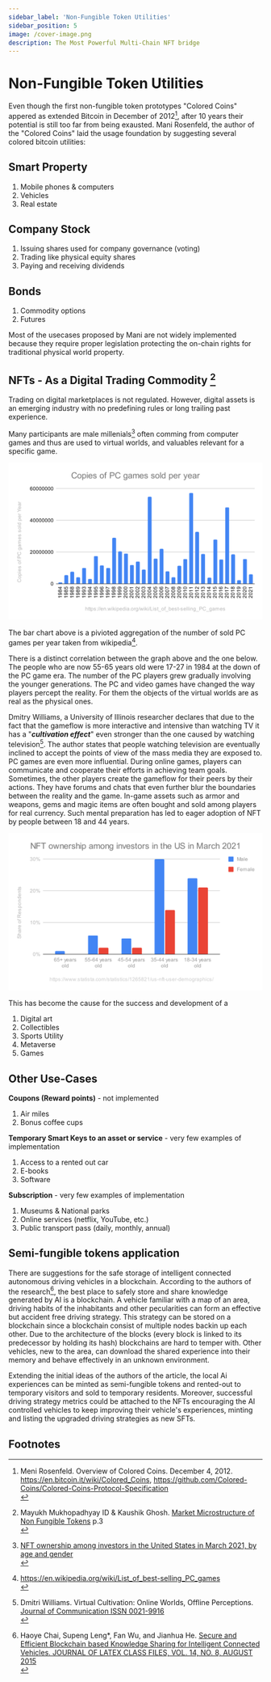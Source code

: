 ```yaml
---
sidebar_label: 'Non-Fungible Token Utilities'
sidebar_position: 5
image: /cover-image.png
description: The Most Powerful Multi-Chain NFT bridge
---
```


# Non-Fungible Token Utilities

Even though the first non-fungible token prototypes "Colored Coins" appered as extended Bitcoin in December of 2012[^1], after 10 years their potential is still too far from being exausted. Mani Rosenfeld, the author of the "Colored Coins" laid the usage foundation by suggesting several colored bitcoin utilities:<br/>

## Smart Property
1. Mobile phones & computers
2. Vehicles
3. Real estate

## Company Stock
1. Issuing shares used for company governance (voting)
2. Trading like physical equity shares
3. Paying and receiving dividends<br/>

## Bonds
1. Commodity options
2. Futures

Most of the usecases proposed by Mani are not widely implemented because they require proper legislation protecting the on-chain rights for traditional physical world property. 

## NFTs - As a Digital Trading Commodity [^2]

Trading on digital marketplaces is not regulated. However, digital assets is an emerging industry with no predefining rules or long trailing past experience. 


Many participants are male millenials[^3] often comming from computer games and thus are used to virtual worlds, and valuables relevant for a specific game.

![PC Game Copies Sold](../../static/assets/Copies_of_PC_games_sold_per_year.svg)

The bar chart above is a pivioted aggregation of the number of sold PC games per year taken from wikipedia[^4].

There is a distinct correlation between the graph above and the one below. The people who are now 55-65 years old were 17-27 in 1984 at the down of the PC game era. The number of the PC players grew gradually involving the younger generations. The PC and video games have changed the way players percept the reality. For them the objects of the virtual worlds are as real as the physical ones.

Dmitry Williams, a University of Illinois researcher declares that due to the fact that the gameflow is more interactive and intensive than watching TV it has a "***cultivation effect***" even stronger than the one caused by watching television[^5]. The author states that people watching television are eventually inclined to accept the points of view of the mass media they are exposed to. PC games are even more influential. During online games, players can communicate and cooperate their efforts in achieving team goals. Sometimes, the other players create the gameflow for their peers by their actions. They have forums and chats that even further blur the boundaries between the reality and the game. In-game assets such as armor and weapons, gems and magic items are often bought and sold among players for real currency. Such mental preparation has led to eager adoption of NFT by people between 18 and 44 years.

![NFT Investors US Mar 2021](../../static/assets/NFT_ownership_among_investors_in_the_US_in_March_2021.svg)

This has become the cause for the success and development of a 

1. Digital art
2. Collectibles
3. Sports Utility
4. Metaverse
5. Games


## Other Use-Cases

**Coupons (Reward points)** - not implemented
1.  Air miles
2.  Bonus coffee cups

**Temporary Smart Keys to an asset or service** - very few examples of implementation
1. Access to a rented out car
2. E-books
3. Software

**Subscription** - very few examples of implementation
1. Museums & National parks
2. Online services (netflix, YouTube, etc.)
3. Public transport pass (daily, monthly, annual)

## Semi-fungible tokens application
There are suggestions for the safe storage of intelligent connected autonomous driving vehicles in a blockchain.  According to the authors of the research[^6], the best place to safely store and share knowledge generated by AI is a blockchain.  A vehicle familiar with a map of an area, driving habits of the inhabitants and other pecularities can form an effective but accident free driving strategy. This strategy can be stored on a blockchain since a blockchain consist of multiple nodes backin up each other. Due to the architecture of the blocks (every block is linked to its predecessor by holding its hash) blockchains are hard to temper with. Other vehicles, new to the area, can download the shared experience into their memory and behave effectively in an unknown environment. 

Extending the initial ideas of the authors of the article, the local Ai experiences can be minted as semi-fungible tokens and rented-out to temporary visitors and sold to temporary residents. Moreover, successful driving strategy metrics could be attached to the NFTs encouraging the AI controlled vehicles to keep improving their vehicle's experiences, minting and listing the upgraded driving strategies as new SFTs.

## Footnotes

[^1]: Meni Rosenfeld. Overview of Colored Coins. December 4, 2012. https://en.bitcoin.it/wiki/Colored_Coins, https://github.com/Colored-Coins/Colored-Coins-Protocol-Specification <br/>
[^2]: Mayukh Mukhopadhyay ID & Kaushik Ghosh. [Market Microstructure of Non Fungible Tokens](https://arxiv.org/pdf/2112.03172.pdf) p.3<br/>
[^3]: [NFT ownership among investors in the United States in March 2021, by age and gender](https://statista.com/statistics/1265821/us-nft-user-demographics/)<br/>
[^4]: https://en.wikipedia.org/wiki/List_of_best-selling_PC_games <br/>
[^5]: Dmitri Williams. Virtual Cultivation: Online Worlds, Offline Perceptions. [Journal of Communication ISSN 0021-9916](https://www.researchgate.net/publication/249471380_Virtual_Cultivation_Online_Worlds_Offline_Perceptions)<br/>
[^6]: Haoye Chai, Supeng Leng*, Fan Wu, and Jianhua He. [Secure and Efficient Blockchain based Knowledge
Sharing for Intelligent Connected Vehicles. JOURNAL OF LATEX CLASS FILES, VOL. 14, NO. 8, AUGUST 2015](https://arxiv.org/pdf/2108.01598.pdf) <br/>